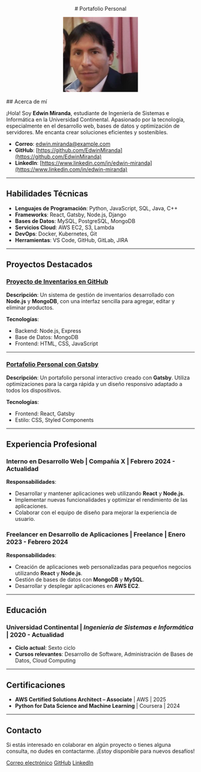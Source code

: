 <p align="center">
  # Portafolio Personal
</p>


<p align="center">
  <img src="1728799422823.jfif" alt="Foto de Edwin Miranda" width="200"/>
</p>
## Acerca de mí

¡Hola! Soy **Edwin Miranda**, estudiante de Ingeniería de Sistemas e Informática en la Universidad Continental. Apasionado por la tecnología, especialmente en el desarrollo web, bases de datos y optimización de servidores. Me encanta crear soluciones eficientes y sostenibles.

- **Correo**: [edwin.miranda@example.com](mailto:edwin.miranda@example.com)
- **GitHub**: [https://github.com/EdwinMiranda](https://github.com/EdwinMiranda)
- **LinkedIn**: [https://www.linkedin.com/in/edwin-miranda](https://www.linkedin.com/in/edwin-miranda)

---

## Habilidades Técnicas

- **Lenguajes de Programación**: Python, JavaScript, SQL, Java, C++
- **Frameworks**: React, Gatsby, Node.js, Django
- **Bases de Datos**: MySQL, PostgreSQL, MongoDB
- **Servicios Cloud**: AWS EC2, S3, Lambda
- **DevOps**: Docker, Kubernetes, Git
- **Herramientas**: VS Code, GitHub, GitLab, JIRA

---

## Proyectos Destacados

### [Proyecto de Inventarios en GitHub](https://github.com/EdwinMiranda/inventarios)

**Descripción**: Un sistema de gestión de inventarios desarrollado con **Node.js** y **MongoDB**, con una interfaz sencilla para agregar, editar y eliminar productos.

**Tecnologías**:
- Backend: Node.js, Express
- Base de Datos: MongoDB
- Frontend: HTML, CSS, JavaScript

---

### [Portafolio Personal con Gatsby](https://github.com/EdwinMiranda/portafolio)

**Descripción**: Un portafolio personal interactivo creado con **Gatsby**. Utiliza optimizaciones para la carga rápida y un diseño responsivo adaptado a todos los dispositivos.

**Tecnologías**:
- Frontend: React, Gatsby
- Estilo: CSS, Styled Components

---

## Experiencia Profesional

### Interno en Desarrollo Web | **Compañía X** | Febrero 2024 - Actualidad

**Responsabilidades**:
- Desarrollar y mantener aplicaciones web utilizando **React** y **Node.js**.
- Implementar nuevas funcionalidades y optimizar el rendimiento de las aplicaciones.
- Colaborar con el equipo de diseño para mejorar la experiencia de usuario.

### Freelancer en Desarrollo de Aplicaciones | **Freelance** | Enero 2023 - Febrero 2024

**Responsabilidades**:
- Creación de aplicaciones web personalizadas para pequeños negocios utilizando **React** y **Node.js**.
- Gestión de bases de datos con **MongoDB** y **MySQL**.
- Desarrollar y desplegar aplicaciones en **AWS EC2**.

---

## Educación

### **Universidad Continental** | *Ingeniería de Sistemas e Informática* | 2020 - Actualidad

- **Ciclo actual**: Sexto ciclo
- **Cursos relevantes**: Desarrollo de Software, Administración de Bases de Datos, Cloud Computing

---

## Certificaciones

- **AWS Certified Solutions Architect – Associate** | AWS | 2025
- **Python for Data Science and Machine Learning** | Coursera | 2024

---

## Contacto

Si estás interesado en colaborar en algún proyecto o tienes alguna consulta, no dudes en contactarme. ¡Estoy disponible para nuevos desafíos!

[Correo electrónico](mailto:edwin.miranda@example.com)
[GitHub](https://github.com/EdwinMiranda)
[LinkedIn](https://www.linkedin.com/in/edwin-miranda)
